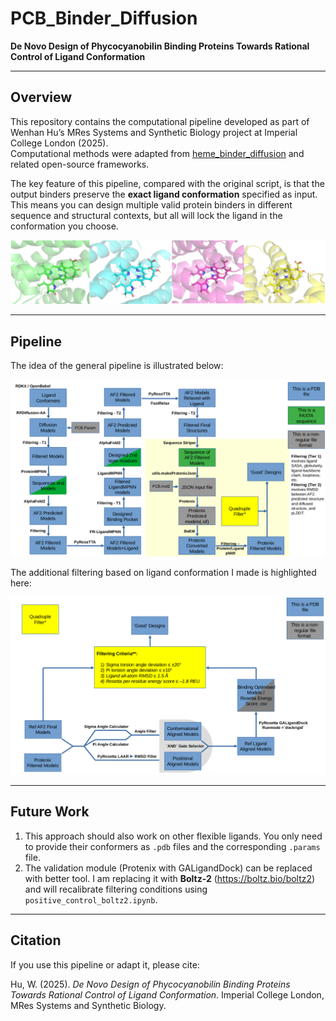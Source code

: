 # PCB_Binder_Diffusion

**De Novo Design of Phycocyanobilin Binding Proteins Towards Rational Control of Ligand Conformation**

---

## Overview

This repository contains the computational pipeline developed as part of Wenhan Hu’s MRes Systems and Synthetic Biology project at Imperial College London (2025).  
Computational methods were adapted from [heme_binder_diffusion](https://github.com/ikalvet/heme_binder_diffusion) and related open-source frameworks.

The key feature of this pipeline, compared with the original script, is that the output binders preserve the **exact ligand conformation** specified as input.  
This means you can design multiple valid protein binders in different sequence and structural contexts, but all will lock the ligand in the conformation you choose.

![Filtering criteria and selection](fig3.png)

---

## Pipeline

The idea of the general pipeline is illustrated below:

![Pipeline Part 1](fig1.png)

The additional filtering based on ligand conformation I made is highlighted here:

![Pipeline Part 2](fig2.png)

---

## Future Work

1. This approach should also work on other flexible ligands. You only need to provide their conformers as `.pdb` files and the corresponding `.params` file.  
2. The validation module (Protenix with GALigandDock) can be replaced with better tool. I am replacing it with **Boltz-2** (https://boltz.bio/boltz2) and will recalibrate filtering conditions using `positive_control_boltz2.ipynb`.

---

## Citation

If you use this pipeline or adapt it, please cite:

Hu, W. (2025). *De Novo Design of Phycocyanobilin Binding Proteins Towards Rational Control of Ligand Conformation*. Imperial College London, MRes Systems and Synthetic Biology.
